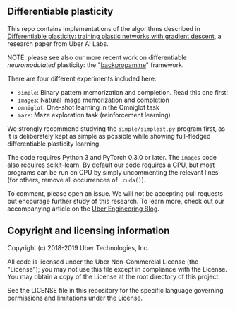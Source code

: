 ## Differentiable plasticity

This repo contains implementations of the algorithms described in [Differentiable plasticity: training plastic networks with gradient descent](https://arxiv.org/abs/1804.02464), a research paper from Uber AI Labs.

NOTE: please see also our more recent work on differentiable *neuromodulated* plasticity: the "[backpropamine](https://github.com/uber-research/backpropamine)" framework.

There are four different experiments included here:

- `simple`: Binary pattern memorization and completion. Read this one first!
- `images`: Natural image memorization and completion
- `omniglot`: One-shot learning in the Omniglot task
- `maze`: Maze exploration task (reinforcement learning)


We strongly recommend studying the `simple/simplest.py` program first, as it is deliberately kept as simple as possible while showing full-fledged differentiable plasticity learning.

The code requires Python 3 and PyTorch 0.3.0 or later. The `images` code also requires scikit-learn. By default our code requires a GPU, but most programs can be run on CPU by simply uncommenting the relevant lines (for others, remove all occurrences of `.cuda()`).

To comment, please open an issue. We will not be accepting pull requests but encourage further study of this research. To learn more, check out our accompanying article on the [Uber Engineering Blog](https://eng.uber.com/differentiable-plasticity).

## Copyright and licensing information

Copyright (c) 2018-2019 Uber Technologies, Inc.

All code is licensed under the Uber Non-Commercial License (the "License");
you may not use this file except in compliance with the License.
You may obtain a copy of the License at the root directory of this project. 

See the LICENSE file in this repository for the specific language governing 
permissions and limitations under the License. 

